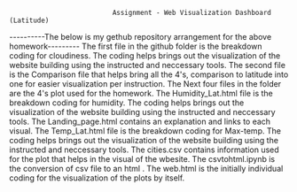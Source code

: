                               Assignment - Web Visualization Dashboard (Latitude)
----------The below is my gethub repository arrangement for the above homework---------
The first file in the github folder is the breakdown coding  for cloudiness. The coding helps brings out the visualization of the website building using the instructed and neccessary tools.
The second file is the Comparison file that helps bring all the 4's, comparison to latitude into one for  easier visualization per instruction.
The Next four files in the folder are the 4's plot used for the homework.
The Humidity_Lat.html file is the breakdown coding  for humidity. The coding helps brings out the visualization of the website building using the instructed and neccessary tools.
The Landing_page.html contains an explanation and links to each visual.
The Temp_Lat.html file is the breakdown coding  for Max-temp. The coding helps brings out the visualization of the website building using the instructed and neccessary tools.
The cities.csv contains information used for the plot that helps in the visual of the wbesite.
The csvtohtml.ipynb is the conversion of csv file to an html .
The web.html is the initially individual coding for the visualization of the plots by itself.